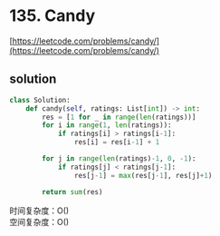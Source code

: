 # 135. Candy

[https://leetcode.com/problems/candy/](https://leetcode.com/problems/candy/)

## solution

```python
class Solution:
    def candy(self, ratings: List[int]) -> int:
        res = [1 for _ in range(len(ratings))]
        for i in range(1, len(ratings)):
            if ratings[i] > ratings[i-1]:
                res[i] = res[i-1] + 1

        for j in range(len(ratings)-1, 0, -1):
            if ratings[j] < ratings[j-1]:
                res[j-1] = max(res[j-1], res[j]+1)

        return sum(res)
```

时间复杂度：O() <br>
空间复杂度：O()
